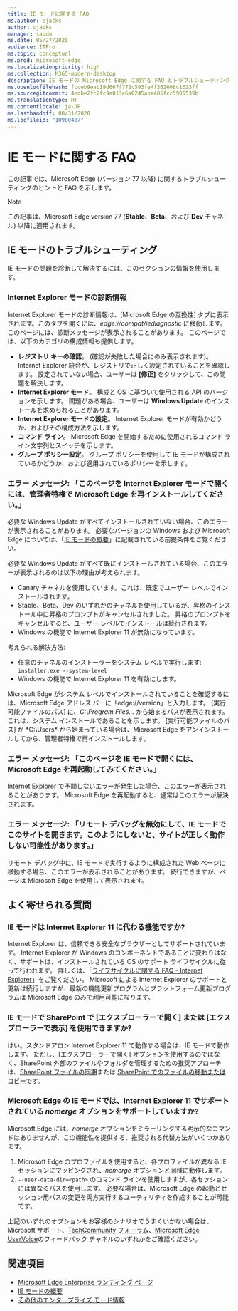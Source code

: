 ```yaml
---
title: IE モードに関する FAQ
ms.author: cjacks
author: cjacks
manager: saudm
ms.date: 05/27/2020
audience: ITPro
ms.topic: conceptual
ms.prod: microsoft-edge
ms.localizationpriority: high
ms.collection: M365-modern-desktop
description: IE モードの Microsoft Edge に関する FAQ とトラブルシューティング
ms.openlocfilehash: fcceb9eab19d667f772c593fe4f362606c1623ff
ms.sourcegitcommit: 4edbe2fc2fc9a013e6a0245aba485fcc5905539b
ms.translationtype: HT
ms.contentlocale: ja-JP
ms.lasthandoff: 08/31/2020
ms.locfileid: "10980407"
---
```

# IE モードに関する FAQ

この記事では、Microsoft Edge (バージョン 77 以降) に関するトラブルシューティングのヒントと FAQ を示します。

> [!NOTE]
> この記事は、Microsoft Edge version 77 (**Stable**、**Beta**、および **Dev** チャネル) 以降に適用されます。

## IE モードのトラブルシューティング

IE モードの問題を診断して解決するには、このセクションの情報を使用します。

### Internet Explorer モードの診断情報

Internet Explorer モードの診断情報は、[Microsoft Edge の互換性] タブに表示されます。このタブを開くには、*edge://compat/iediagnostic* に移動します。 このページには、診断メッセージが表示されることがあります。 このページでは、以下のカテゴリの構成情報も提供します。

- **レジストリ キーの確認**。 (確認が失敗した場合にのみ表示されます)。Internet Explorer 統合が、レジストリで正しく設定されていることを確認します。 設定されていない場合、ユーザーは **[修正]** をクリックして、この問題を解決します。
- **Internet Explorer モード**。 構成と OS に基づいて使用される API のバージョンを示します。 問題がある場合、ユーザーは **Windows Update** のインストールを求められることがあります。
- **Internet Explorer モードの設定**。 Internet Explorer モードが有効かどうか、およびその構成方法を示します。
- **コマンド ライン**。 Microsoft Edge を開始するために使用されるコマンド ライン文字列とスイッチを示します。
- **グループ ポリシー設定**。 グループ ポリシーを使用して IE モードが構成されているかどうか、および適用されているポリシーを示します。

### エラー メッセージ: 「このページを Internet Explorer モードで開くには、管理者特権で Microsoft Edge を再インストールしてください。」

必要な Windows Update がすべてインストールされていない場合、このエラーが表示されることがあります。 必要なバージョンの Windows および Microsoft Edge については、「[IE モードの概要](https://docs.microsoft.com/deployedge/edge-ie-mode)」に記載されている前提条件をご覧ください。

必要な Windows Update がすべて既にインストールされている場合、このエラーが表示されるのは以下の理由が考えられます。

- Canary チャネルを使用しています。これは、既定でユーザー レベルでインストールされます。
- Stable、Beta、Dev のいずれかのチャネルを使用しているが、昇格のインストール中に昇格のプロンプトがキャンセルされました。 昇格のプロンプトをキャンセルすると、ユーザー レベルでインストールは続行されます。
- Windows の機能で Internet Explorer 11 が無効になっています。

考えられる解決方法:

- 任意のチャネルのインストーラーをシステム レベルで実行します: `installer.exe --system-level`
- Windows の機能で Internet Explorer 11 を有効にします。

Microsoft Edge がシステム レベルでインストールされていることを確認するには、Microsoft Edge アドレス バーに「edge://version」と入力します。 [実行可能ファイルのパス] に、*C:\Program Files...* から始まるパスが表示されます。これは、システム インストールであることを示します。 [実行可能ファイルのパス] が *C:\Users\* から始まっている場合は、Microsoft Edge をアンインストールしてから、管理者特権で再インストールします。

### エラー メッセージ: 「このページを IE モードで開くには、Microsoft Edge を再起動してみてください。」

Internet Explorer で予期しないエラーが発生した場合、このエラーが表示されることがあります。 Microsoft Edge を再起動すると、通常はこのエラーが解決されます。

### エラー メッセージ: 「リモート デバッグを無効にして、IE モードでこのサイトを開きます。このようにしないと、サイトが正しく動作しない可能性があります。」

リモート デバッグ中に、IE モードで実行するように構成された Web ページに移動する場合、このエラーが表示されることがあります。 続行できますが、ページは Microsoft Edge を使用して表示されます。

## よく寄せられる質問

### IE モードは Internet Explorer 11 に代わる機能ですか?

Internet Explorer は、信頼できる安全なブラウザーとしてサポートされています。 Internet Explorer が Windows のコンポーネントであることに変わりはなく、サポートは、インストールされている OS のサポート ライフサイクルに従って行われます。 詳しくは、「[ライフサイクルに関する FAQ - Internet Explorer](https://support.microsoft.com/help/17454/)」をご覧ください。 Microsoft による Internet Explorer のサポートと更新は続行しますが、最新の機能更新プログラムとプラットフォーム更新プログラムは Microsoft Edge のみで利用可能になります。

### IE モードで SharePoint で [エクスプローラー​​で開く] または [エクスプローラーで表示] を使用できますか?

はい。スタンドアロン Internet Explorer 11 で動作する場合は、IE モードで動作します。 ただし、[エクスプローラー​​で開く] オプションを使用するのではなく、SharePoint 外部のファイルやフォルダを管理するための推奨アプローチは、[SharePoint ファイルの同期](https://support.office.com/en-us/article/sync-sharepoint-files-with-the-onedrive-sync-app-6de9ede8-5b6e-4503-80b2-6190f3354a88)または [SharePoint でのファイルの移動またはコピー](https://support.office.com/en-us/article/move-or-copy-files-in-sharepoint-00e2f483-4df3-46be-a861-1f5f0c1a87bc)です。

### Microsoft Edge の IE モードでは、Internet Explorer 11 でサポートされている *nomerge* オプションをサポートしていますか?

Microsoft Edge には、*nomerge* オプションをミラーリングする明示的なコマンドはありませんが、この機能性を提供する、推奨される代替方法がいくつかあります。

1. Microsoft Edge のプロファイルを使用すると、各プロファイルが異なる IE セッションにマッピングされ、*nomerge* オプションと同様に動作します。
2. `--user-data-dir=<path>` のコマンド ラインを使用しますが、各セッションには異なるパスを使用します。 必要な場合は、Microsoft Edge の起動とセッション用パスの変更を両方実行するユーティリティを作成することが可能です。

上記のいずれのオプションもお客様のシナリオでうまくいかない場合は、Microsoft サポート、[TechCommunity フォーラム](https://techcommunity.microsoft.com/t5/enterprise/bd-p/EdgeInsiderEnterprise)、[Microsoft Edge UserVoice](https://microsoftedge.uservoice.com/forums/928825-enterprise)のフィードバック チャネルのいずれかをご確認ください。

## 関連項目

- [Microsoft Edge Enterprise ランディング ページ](https://aka.ms/EdgeEnterprise)
- [IE モードの概要](https://docs.microsoft.com/deployedge/edge-ie-mode)
- [その他のエンタープライズ モード情報](https://docs.microsoft.com/internet-explorer/ie11-deploy-guide/enterprise-mode-overview-for-ie11)